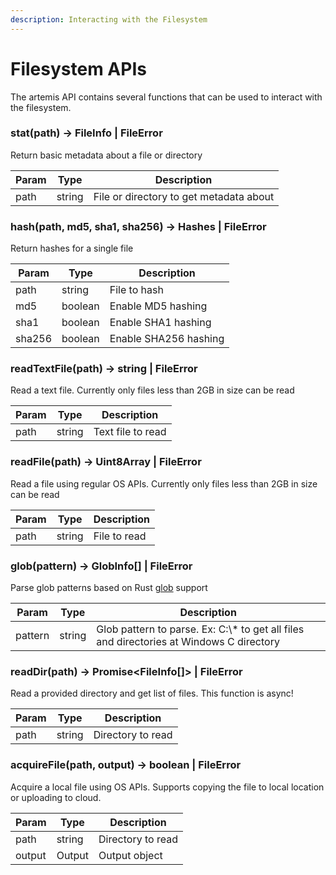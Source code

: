 ```yaml
---
description: Interacting with the Filesystem
---
```


# Filesystem APIs

The artemis API contains several functions that can be used to interact with the
filesystem.

### stat(path) -> FileInfo | FileError

Return basic metadata about a file or directory

| Param | Type   | Description                             |
| ----- | ------ | --------------------------------------- |
| path  | string | File or directory to get metadata about |

### hash(path, md5, sha1, sha256) -> Hashes | FileError

Return hashes for a single file

| Param  | Type    | Description           |
| ------ | ------- | --------------------- |
| path   | string  | File to hash          |
| md5    | boolean | Enable MD5 hashing    |
| sha1   | boolean | Enable SHA1 hashing   |
| sha256 | boolean | Enable SHA256 hashing |

### readTextFile(path) -> string | FileError

Read a text file. Currently only files less than 2GB in size can be read

| Param | Type   | Description       |
| ----- | ------ | ----------------- |
| path  | string | Text file to read |

### readFile(path) -> Uint8Array | FileError

Read a file using regular OS APIs. Currently only files less than 2GB in size
can be read

| Param | Type   | Description  |
| ----- | ------ | ------------ |
| path  | string | File to read |

### glob(pattern) -> GlobInfo[] | FileError

Parse glob patterns based on Rust [glob](https://docs.rs/glob/latest/glob/)
support

| Param   | Type   | Description                                                                              |
| ------- | ------ | ---------------------------------------------------------------------------------------- |
| pattern | string | Glob pattern to parse. Ex: C:\\* to get all files and directories at Windows C directory |

### readDir(path) -> Promise&lt;FileInfo[]&gt; | FileError

Read a provided directory and get list of files. This function is async!

| Param | Type   | Description       |
| ----- | ------ | ----------------- |
| path  | string | Directory to read |

### acquireFile(path, output) -> boolean | FileError

Acquire a local file using OS APIs. Supports copying the file to local location
or uploading to cloud.

| Param  | Type   | Description       |
| ------ | ------ | ----------------- |
| path   | string | Directory to read |
| output | Output | Output object     |
